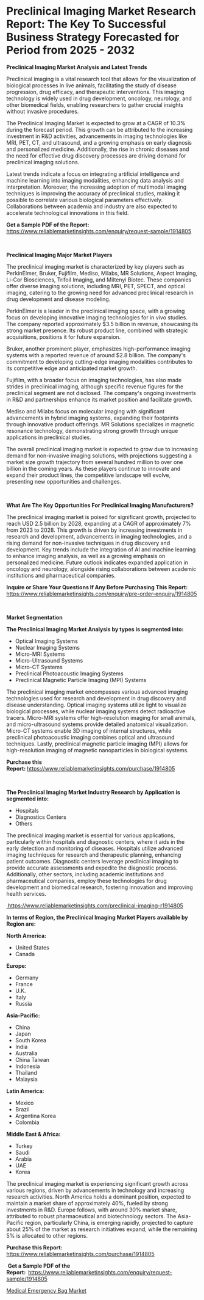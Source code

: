 <p><h1>Preclinical Imaging Market Research Report: The Key To Successful Business Strategy Forecasted for Period from 2025 - 2032</h1></p><p><strong>Preclinical Imaging Market Analysis and Latest Trends</strong></p>
<p><p>Preclinical imaging is a vital research tool that allows for the visualization of biological processes in live animals, facilitating the study of disease progression, drug efficacy, and therapeutic interventions. This imaging technology is widely used in drug development, oncology, neurology, and other biomedical fields, enabling researchers to gather crucial insights without invasive procedures. </p><p>The Preclinical Imaging Market is expected to grow at a CAGR of 10.3% during the forecast period. This growth can be attributed to the increasing investment in R&D activities, advancements in imaging technologies like MRI, PET, CT, and ultrasound, and a growing emphasis on early diagnosis and personalized medicine. Additionally, the rise in chronic diseases and the need for effective drug discovery processes are driving demand for preclinical imaging solutions.</p><p>Latest trends indicate a focus on integrating artificial intelligence and machine learning into imaging modalities, enhancing data analysis and interpretation. Moreover, the increasing adoption of multimodal imaging techniques is improving the accuracy of preclinical studies, making it possible to correlate various biological parameters effectively. Collaborations between academia and industry are also expected to accelerate technological innovations in this field.</p></p>
<p><strong>Get a Sample PDF of the Report:&nbsp;</strong> <a href="https://www.reliablemarketinsights.com/enquiry/request-sample/1914805?utm_campaign=2532&utm_medium=2&utm_source=Github&utm_content=ia&utm_term=04032025&utm_id=preclinical-imaging">https://www.reliablemarketinsights.com/enquiry/request-sample/1914805</a></p>
<p>&nbsp;</p>
<p><strong>Preclinical Imaging Major Market Players</strong></p>
<p><p>The preclinical imaging market is characterized by key players such as PerkinElmer, Bruker, Fujifilm, Mediso, Milabs, MR Solutions, Aspect Imaging, Li-Cor Biosciences, Trifoil Imaging, and Miltenyi Biotec. These companies offer diverse imaging solutions, including MRI, PET, SPECT, and optical imaging, catering to the growing need for advanced preclinical research in drug development and disease modeling.</p><p>PerkinElmer is a leader in the preclinical imaging space, with a growing focus on developing innovative imaging technologies for in vivo studies. The company reported approximately $3.5 billion in revenue, showcasing its strong market presence. Its robust product line, combined with strategic acquisitions, positions it for future expansion.</p><p>Bruker, another prominent player, emphasizes high-performance imaging systems with a reported revenue of around $2.8 billion. The company's commitment to developing cutting-edge imaging modalities contributes to its competitive edge and anticipated market growth.</p><p>Fujifilm, with a broader focus on imaging technologies, has also made strides in preclinical imaging, although specific revenue figures for the preclinical segment are not disclosed. The company's ongoing investments in R&D and partnerships enhance its market position and facilitate growth.</p><p>Mediso and Milabs focus on molecular imaging with significant advancements in hybrid imaging systems, expanding their footprints through innovative product offerings. MR Solutions specializes in magnetic resonance technology, demonstrating strong growth through unique applications in preclinical studies.</p><p>The overall preclinical imaging market is expected to grow due to increasing demand for non-invasive imaging solutions, with projections suggesting a market size growth trajectory from several hundred million to over one billion in the coming years. As these players continue to innovate and expand their product lines, the competitive landscape will evolve, presenting new opportunities and challenges.</p></p>
<p>&nbsp;</p>
<p><strong>What Are The Key Opportunities For Preclinical Imaging Manufacturers?</strong></p>
<p><p>The preclinical imaging market is poised for significant growth, projected to reach USD 2.5 billion by 2028, expanding at a CAGR of approximately 7% from 2023 to 2028. This growth is driven by increasing investments in research and development, advancements in imaging technologies, and a rising demand for non-invasive techniques in drug discovery and development. Key trends include the integration of AI and machine learning to enhance imaging analysis, as well as a growing emphasis on personalized medicine. Future outlook indicates expanded application in oncology and neurology, alongside rising collaborations between academic institutions and pharmaceutical companies.</p></p>
<p><strong>Inquire or Share Your Questions If Any Before Purchasing This Report:</strong> <a href="https://www.reliablemarketinsights.com/enquiry/pre-order-enquiry/1914805?utm_campaign=2532&utm_medium=2&utm_source=Github&utm_content=ia&utm_term=04032025&utm_id=preclinical-imaging">https://www.reliablemarketinsights.com/enquiry/pre-order-enquiry/1914805</a></p>
<p>&nbsp;</p>
<p><strong>Market Segmentation</strong></p>
<p><strong>The Preclinical Imaging Market Analysis by types is segmented into:</strong></p>
<p><ul><li>Optical Imaging Systems</li><li>Nuclear Imaging Systems</li><li>Micro-MRI Systems</li><li>Micro-Ultrasound Systems</li><li>Micro-CT Systems</li><li>Preclinical Photoacoustic Imaging Systems</li><li>Preclinical Magnetic Particle Imaging (MPI) Systems</li></ul></p>
<p><p>The preclinical imaging market encompasses various advanced imaging technologies used for research and development in drug discovery and disease understanding. Optical imaging systems utilize light to visualize biological processes, while nuclear imaging systems detect radioactive tracers. Micro-MRI systems offer high-resolution imaging for small animals, and micro-ultrasound systems provide detailed anatomical visualization. Micro-CT systems enable 3D imaging of internal structures, while preclinical photoacoustic imaging combines optical and ultrasound techniques. Lastly, preclinical magnetic particle imaging (MPI) allows for high-resolution imaging of magnetic nanoparticles in biological systems.</p></p>
<p><strong>Purchase this Report:&nbsp;</strong><a href="https://www.reliablemarketinsights.com/purchase/1914805?utm_campaign=2532&utm_medium=2&utm_source=Github&utm_content=ia&utm_term=04032025&utm_id=preclinical-imaging">https://www.reliablemarketinsights.com/purchase/1914805</a></p>
<p>&nbsp;</p>
<p><strong>The Preclinical Imaging Market Industry Research by Application is segmented into:</strong></p>
<p><ul><li>Hospitals</li><li>Diagnostics Centers</li><li>Others</li></ul></p>
<p><p>The preclinical imaging market is essential for various applications, particularly within hospitals and diagnostic centers, where it aids in the early detection and monitoring of diseases. Hospitals utilize advanced imaging techniques for research and therapeutic planning, enhancing patient outcomes. Diagnostic centers leverage preclinical imaging to provide accurate assessments and expedite the diagnostic process. Additionally, other sectors, including academic institutions and pharmaceutical companies, employ these technologies for drug development and biomedical research, fostering innovation and improving health services.</p></p>
<p><a href="https://www.reliablemarketinsights.com/preclinical-imaging-r1914805?utm_campaign=2532&utm_medium=2&utm_source=Github&utm_content=ia&utm_term=04032025&utm_id=preclinical-imaging">&nbsp;https://www.reliablemarketinsights.com/preclinical-imaging-r1914805</a></p>
<p><strong>In terms of Region, the Preclinical Imaging Market Players available by Region are:</strong></p>
<p>
    <p> <strong> North America: </strong>
        <ul>
            <li>United States</li>
            <li>Canada</li>
        </ul>
        </p> 
    <p> <strong> Europe: </strong>
        <ul>
            <li>Germany</li>
            <li>France</li>
            <li>U.K.</li>
            <li>Italy</li>
            <li>Russia</li>
        </ul>
        </p> 
    <p> <strong> Asia-Pacific: </strong>
        <ul>
            <li>China</li>
            <li>Japan</li>
            <li>South Korea</li>
            <li>India</li>
            <li>Australia</li>
            <li>China Taiwan</li>
            <li>Indonesia</li>
            <li>Thailand</li>
            <li>Malaysia</li>
        </ul>
        </p> 
    <p> <strong> Latin America: </strong>
        <ul>
            <li>Mexico</li>
            <li>Brazil</li>
            <li>Argentina Korea</li>
            <li>Colombia</li>
        </ul>
        </p> 
    <p> <strong> Middle East & Africa: </strong>
        <ul>
            <li>Turkey</li>
            <li>Saudi</li>
            <li>Arabia</li>
            <li>UAE</li>
            <li>Korea</li>
        </ul>
    </p>
    </p>
<p><p>The preclinical imaging market is experiencing significant growth across various regions, driven by advancements in technology and increasing research activities. North America holds a dominant position, expected to maintain a market share of approximately 40%, fueled by strong investments in R&D. Europe follows, with around 30% market share, attributed to robust pharmaceutical and biotechnology sectors. The Asia-Pacific region, particularly China, is emerging rapidly, projected to capture about 25% of the market as research initiatives expand, while the remaining 5% is allocated to other regions.</p></p>
<p><strong>Purchase this Report: </strong><a href="https://www.reliablemarketinsights.com/purchase/1914805?utm_campaign=2532&utm_medium=2&utm_source=Github&utm_content=ia&utm_term=04032025&utm_id=preclinical-imaging">https://www.reliablemarketinsights.com/purchase/1914805</a></p>
<p>&nbsp;<strong>Get a Sample PDF of the Report:&nbsp;&nbsp;</strong><a href="https://www.reliablemarketinsights.com/enquiry/request-sample/1914805?utm_campaign=2532&utm_medium=2&utm_source=Github&utm_content=ia&utm_term=04032025&utm_id=preclinical-imaging">https://www.reliablemarketinsights.com/enquiry/request-sample/1914805</a></p>
<p><strong></strong></p>
<p><p><a href="https://github.com/mayabungard8092/Market-Research-Report-List-1/blob/main/medical-emergency-bag-market.md?utm_campaign=2532&utm_medium=2&utm_source=Github&utm_content=ia&utm_term=04032025&utm_id=preclinical-imaging">Medical Emergency Bag Market</a></p></p>